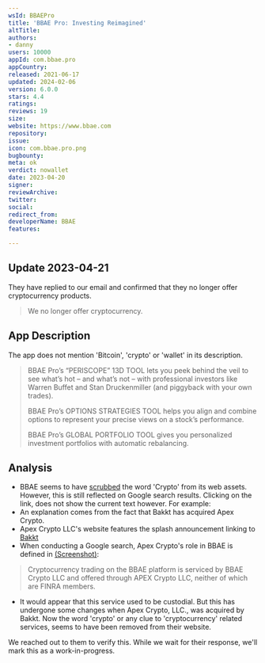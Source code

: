 ```yaml
---
wsId: BBAEPro
title: 'BBAE Pro: Investing Reimagined'
altTitle: 
authors:
- danny
users: 10000
appId: com.bbae.pro
appCountry: 
released: 2021-06-17
updated: 2024-02-06
version: 6.0.0
stars: 4.4
ratings: 
reviews: 19
size: 
website: https://www.bbae.com
repository: 
issue: 
icon: com.bbae.pro.png
bugbounty: 
meta: ok
verdict: nowallet
date: 2023-04-20
signer: 
reviewArchive: 
twitter: 
social: 
redirect_from: 
developerName: BBAE
features: 

---
```


## Update 2023-04-21 

They have replied to our email and confirmed that they no longer offer cryptocurrency products.

> We no longer offer cryptocurrency.

## App Description

The app does not mention 'Bitcoin', 'crypto' or 'wallet' in its description.

> BBAE Pro’s “PERISCOPE” 13D TOOL lets you peek behind the veil to see what’s hot – and what’s not – with professional investors like Warren Buffet and Stan Druckenmiller (and piggyback with your own trades).
>
> BBAE Pro’s OPTIONS STRATEGIES TOOL helps you align and combine options to represent your precise views on a stock’s performance.
>
> BBAE Pro’s GLOBAL PORTFOLIO TOOL gives you personalized investment portfolios with automatic rebalancing.

## Analysis 

- BBAE seems to have [scrubbed](https://twitter.com/BitcoinWalletz/status/1648969152420524033) the word 'Crypto' from its web assets. However, this is still reflected on Google search results. Clicking on the link, does not show the current text however. For example: 
- An explanation comes from the fact that Bakkt has acquired Apex Crypto.
- Apex Crypto LLC's website features the splash announcement linking to [Bakkt](https://bakkt.com/newsroom/bakkt-completes-acquisition-of-apex-crypto)
- When conducting a Google search, Apex Crypto's role in BBAE is defined in [(Screenshot)](https://twitter.com/BitcoinWalletz/status/1648969152420524033): 
> Cryptocurrency trading on the BBAE platform is serviced by BBAE Crypto LLC and offered through APEX Crypto LLC, neither of which are FINRA members.

- It would appear that this service used to be custodial. But this has undergone some changes when Apex Crypto, LLC., was acquired by Bakkt. Now the word 'crypto' or any clue to 'cryptocurrency' related services, seems to have been removed from their website.

We reached out to them to verify this. While we wait for their response, we'll mark this as a work-in-progress. 

